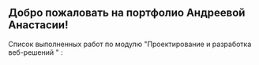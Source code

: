 ## Добро пожаловать на портфолио Андреевой Анастасии!
Список выполненных работ по модулю  "Проектирование и разработка веб-решений " :
